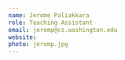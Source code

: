 ```yaml
---
name: Jerome Paliakkara
role: Teaching Assistant
email: jeromp@cs.washington.edu
website: 
photo: jeromp.jpg
---
```

